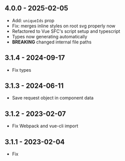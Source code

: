 ## 4.0.0 - 2025-02-05
- Add: `uniqueIds` prop
- Fix: merges inline styles on root svg properly now
- Refactored to Vue SFC's script setup and typescript
- Types now generating automatically
- **BREAKING** changed internal file paths

## 3.1.4 - 2024-09-17
- Fix types

## 3.1.3 - 2024-06-11
- Save request object in component data

## 3.1.2 - 2023-02-07
- Fix Webpack and vue-cli import

## 3.1.1 - 2023-02-04
- Fix <title> position: prepend instead of append (#48)
- Fix `transformSource` .d.ts types (in #50)

## 3.1.0 - 2021-10-04
- Add .d.ts types

## 3.0.0 - 2020-07-28
- Add: Vue v3 support
- **BREAKING**: remove named exports. Only default export of the component is remained. UMD build now expose `VueInlineSvg` variable representing component.

## 2.1.4 - 2024-06-11
- Save request object in component data

## 2.1.3 - 2023-02-07
- Fix Webpack and vue-cli import

## 2.1.2 - 2023-02-04
- Fix <title> position: prepend instead of append (#48)
- Fix `transformSource` .d.ts types (in #50)

## 2.1.1 - 2022-10-18
- Fix .d.ts. types to support named exports

## 2.1.0 - 2021-10-04
- Add .d.ts types

## 2.0.0 - 2020-07-25
- Add: `title` prop
- Fix: `transform-source` to react on property change and not to only transform on initial load
- **BREAKING**: `transform-source` now doesn't affect resulting SVG's attributes, use attrs on the component instead
- **BREAKING** Add: `keep-during-loading` prop, `true` by default. It makes vue-inline-svg to preserve old image visible, when new image is being loaded. Pass `false` to disable it and switch to old behaviour.

## 1.3.1 - 2020-05-08
- Add: `browser` field to package.json. No more extra Webpack configuration is needed by default.

## 1.3.0 - 2020-03-23
- Fix: `@loaded` event fired to early (it was fired on SVG load, not on component render)
- Add: pass SVG element as argument to the `@loaded` callback

## 1.2.0 - 2019-11-26
- Add: `transformSource` prop [#9](https://github.com/shrpne/vue-inline-svg/pull/9)

## 1.1.3 - 2019-09-06
- Fixed: don't fail on invalid SVG file parse
- Fixed: update component attrs now correctly launch component rerender
- Refactor: don't patch innerHTML manually, but use render function's domProps
- Add: emit `Error` on error

## 1.1.2 - 2019-08-22
- Fixed: now listeners correctly passes [#4](https://github.com/shrpne/vue-inline-svg/pull/4)

## 1.1.1 - 2019-03-18
- Fixed: don't use Vue's merge attrs logic

## 1.1.0 - 2019-03-18
- Added: don't pass attrs with `false` value to `<svg>`


## 1.0.0 - 2019-03-17
- Initial release
